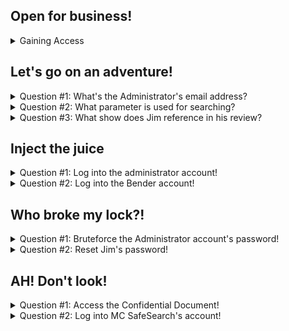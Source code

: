 ## Open for business!

<details> 
  <summary> Gaining Access</summary>
  <p></p>
  Use either openVPN or the hackbox, start the virtual machine and then enter the IP address into the URL bar at the top of your browser.
  <p></p>
  
  
  ![image](https://user-images.githubusercontent.com/66912443/184948233-78f2a0d2-ce02-4d9d-ac17-61d77c622098.png)
</details>

## Let's go on an adventure!

<details> 
  <summary> Question #1: What's the Administrator's email address? </summary>
  <p></p>
  An administrator has left a review on a product logged in as the admin which exposes what the address is
  <p></p>
  
  ![image](https://user-images.githubusercontent.com/66912443/184948637-48d4e7eb-fdf7-4f5a-bbdf-753cf4a78ec0.png)
  
  ``` Answer = admin@juice-sh.op ```
</details>

<details> 
  <summary> Question #2: What parameter is used for searching? </summary>
  <p></p>
  By using the search function (magnifying glass) we can easily expose this parameter
  <p></p>
  
  ![image](https://user-images.githubusercontent.com/66912443/184950365-ea52ef96-0cdf-402b-a876-f412842e855a.png)
  
  <p></p>
  
  Once anything has been searched, from the URL bar we can see the effect of the search, exposing the parameter "q" that is used before the input
  
  ![image](https://user-images.githubusercontent.com/66912443/184950178-7598108e-ec73-4ddb-ab66-6164f2da31aa.png)

  ``` Answer = q ```
</details>

<details> 
  <summary> Question #3: What show does Jim reference in his review? </summary>
   <p></p>
   By looking around the products you can find "jim@juice-sh.op" left a review on the green smoothie.
   <p></p>
  
   ![image](https://user-images.githubusercontent.com/66912443/184951521-d0689dd5-a76c-4f9f-a3b8-4d3fc3ffd71f.png)
   
   A simple google search of "replicator" reveals the answer
   <p></p>
  
   ![image](https://user-images.githubusercontent.com/66912443/184951832-f732b23c-b908-41c8-8651-5e8a57b448b5.png)
   
   ``` Answer = star trek ```
   
</details>

## Inject the juice

<details> 
  <summary> Question #1: Log into the administrator account! </summary>
  <p></p>
  At this point make sure that intercept is on in burpsuite and if using foxyproxy that the option is set to "Burp"
  <p></p>
  
  ![image](https://user-images.githubusercontent.com/66912443/184953030-12b1dcc6-10bd-4aeb-bff9-af4fd9e320c4.png)
  
  <p></p>
  
  ![image](https://user-images.githubusercontent.com/66912443/184953343-2a97460f-6b6e-47a5-8b86-462183be51b8.png)
  
  Now that Burpsuite is up, navigate to "account" (next to the search bar) and enter in anything into the email and password field 
  
  ![image](https://user-images.githubusercontent.com/66912443/184953840-c30265c7-86ee-4cf1-8002-c40a4e967a5e.png)
  
  It may take a couple of goes of forwarding but back in burpsuite you should see that the email and password is sent off in plaintext to the SQL server which makes it easily susceptible to change.
  
  ![image](https://user-images.githubusercontent.com/66912443/184955212-90e6ac93-072d-4099-9eb1-7aacb6eb2a4e.png)
  
  To exploit this, we change the email parameter to "' or 1=1--".
  
  ![image](https://user-images.githubusercontent.com/66912443/184957695-c2a55d78-5f07-4f71-8f3e-7e2bd745f77d.png)

  The first character, the apostrophe, closes the brackets in the initial SQL query that is sent to the server. This is then followed by a second command in the same syntax: "OR" which using logic gates as an example will output true if either side of its input is true which "1=1" will always be, therefore tricking the system into always making the email valid. Finally, the double dashes at the end indicate the start of the comment meaning everything after this initial code will be ignored or "commented out". 
  
  As no email was given, SQL has defaulted to the top user id "0". In a lot of databases, the first user to be created is usually the administrator, as is the case in this challenge as well thus granting us admin access.
  
  ![image](https://user-images.githubusercontent.com/66912443/184960236-c5f5c13b-4728-465c-9565-20bf15417c98.png)
  
  ``` Answer = 32a5e0f21372bcc1000a6088b93b458e41f0e02a ```
  
</details>


<details> 
  <summary> Question #2: Log into the Bender account! </summary>
   <p><p/>
  Following the exact same method used to get into the admin account, supplement "' or 1=1--" in the email field with "bender@juice-sh.op'--" instead.
  
  You may have noticed that the apostrophe and double dashes have moved next to each other. As this is an actual email, everything after it is commented out instead as calling back to the previous question, the apostrophe marks the closing of brackets to an SQL query.
  
  ![image](https://user-images.githubusercontent.com/66912443/184964819-9958b99b-ccbd-4ba1-8546-c871cdc1c9cf.png)

  
  ``` Answer = fb364762a3c102b2db932069c0e6b78e738d4066 ```
  
</details>

## Who broke my lock?! 

<details> 
  <summary> Question #1: Bruteforce the Administrator account's password! </summary>
   <p><p/>
   First, just like the two times previously, intercept the random information inputted into the account login page, as we know the admin email we might as well use that as one of the fields to prevent having to write it out again
   
   ![image](https://user-images.githubusercontent.com/66912443/185338620-eb019681-8ee0-46c0-9682-4996486b3cd0.png)
   
   Next, for the purpose of brute forcing, right click in the proxy window where the text is (anywhere will do) and select "send to intruder". Once on the intruder window hit the "Clear §" button to the right hand side to remove the weird symbol that burp uses for quotations.
   
   Once that is done, remove whatever you put into the password field (excluding the quotation marks) and replace it with two of those symbols using the "add §" button. This symbol indicates what burp needs to change when bruteforcing.
   
   ![image](https://user-images.githubusercontent.com/66912443/185339578-be1ec92c-cbc9-42bd-aa3e-832bfae87c94.png)
   
   Next up is selecting a payload. Navigate to the next subtab "payloads" and add/load a new payload under "payload options" and start the attack. For this example a list from "seclists" is being used. These are excellent collections of lists similar to rockyou full of usernames, passwords, URLs etc.
  
  ![image](https://user-images.githubusercontent.com/66912443/185341240-724a669f-2b4a-428e-8b5e-73874dbb831c.png)

  This open a window and start to tick along, its best to sort by status code - "2xx = [success]". Depending on the speed of your computer/VM this may take a while.
  
  ![image](https://user-images.githubusercontent.com/66912443/185347312-a57df26f-0585-4951-9381-362271ec097b.png)

   Once its completed and you have the password (the status code 200 is a dead giveaway) you can log in and get the answer!
   
  ``` Answer = c2110d06dc6f81c67cd8099ff0ba601241f1ac0e ```
   
</details>

<details>
<summary> Question #2: Reset Jim's password! </summary>
<p><p/>
When it comes to this task, its heavily based on "Open Source Intelligence" (OSINT) and provides a perfect example of the kind of ways to gather information about someone in order to break into their account. 
  
  To begin, navigate to the forgot password screen and enter Jim's email (obtained in an earlier section). Here you will see the security question "Your eldest siblings middle name"
  
![image](https://user-images.githubusercontent.com/66912443/185348966-d0a5a076-a6f9-4268-9473-5aa544e5bcd0.png)
  
  For this, external research is required. Just like how in a real world exaple you'd need to scour the targets social media to uncover information, in this instanced its star trek themed so wikipedia is required (to be honest, without tryhackme pointing it out I would not have had a CLUE, its so vague!).
  
  According to the wiki, James (Jim) Kirk had one sibling, "George Samuel Kirk".
  
  ![image](https://user-images.githubusercontent.com/66912443/185391944-6925eb26-d0f6-483b-b738-b123828963d5.png)
  
  After entering the middle name of his sibling into the security question box, the password was successfully changeable!
  
  ![image](https://user-images.githubusercontent.com/66912443/185392395-089a483d-9c21-47b2-a87b-00021255de27.png)
  
  ``` Answer = 094fbc9b48e525150ba97d05b942bbf114987257 ```

</details>

## AH! Don't look!

<details> 
  <summary> Question #1: Access the Confidential Document! </summary>
  <p></p>
  In the "About us" section is a link to auto-download a file... But what is the full link? Where is the file stored?
  <p><p/>
  
  
  ![image](https://user-images.githubusercontent.com/66912443/185393977-a6b703ac-c954-4eb4-974e-973e70830270.png)
  
  By copying the link location and pasting it into a new tab, it reveals the full path as the following:
  
  ``` http://10.10.255.126/ftp/legal.md ```
  
  This exposes the existance of an ftp server which could be insecure. By removing the name of the file and stopping at /ftp/ you get access!
  
  ![image](https://user-images.githubusercontent.com/66912443/185394599-2aaa5c57-c39f-47ee-932d-ce6d1458df7e.png)
  
  Download and read aquisitions.mb. This is the confidential document and completes the challenge, heading back to the website will reveal the code.
  
  ``` Answer: edf9281222395a1c5fee9b89e32175f1ccf50c5b ```
  
</details>

<details> 
  <summary> Question #2: Log into MC SafeSearch's account! </summary>

  
  
</details>
